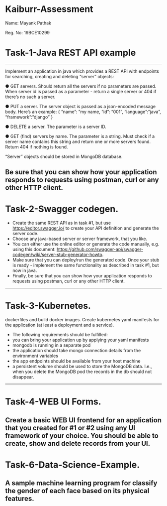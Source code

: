 # Kaiburr-Assessment
Name: Mayank Pathak

Reg. No: 19BCE10299
# Task-1-Java REST API example
---
Implement an application in java which provides a REST API with endpoints for searching,
creating and deleting “server” objects:

● GET servers. Should return all the servers if no parameters are passed. When server id
is passed as a parameter - return a single server or 404 if there’s no such a server.

● PUT a server. The server object is passed as a json-encoded message body. Here’s an
example:
{
“name”: ”my name,
“id”: “001”,
“language”:”java”,
“framework”:”django”
}

● DELETE a server. The parameter is a server ID.

● GET (find) servers by name. The parameter is a string. Must check if a server name
contains this string and return one or more servers found. Return 404 if nothing is found.

“Server” objects should be stored in MongoDB database.

Be sure that you can show how your application responds to requests using postman, curl or
any other HTTP client.
---
# Task-2-Swagger codegen.
- Create the same REST API as in task #1, but use https://editor.swagger.io/ to create your API
definition and generate the server code. 
- Choose any java-based server or server framework,
that you like.
- You can either use the online editor or generate the code manually, e.g. using this
document: https://github.com/swagger-api/swagger-codegen/wiki/server-stub-generator-howto.
- Make sure that you can deploy/run the generated code. Once your stub is ready - implement the
same functionality as described in task #1, but now in java.
- Finally, be sure that you can show how your application responds to requests using postman,
curl or any other HTTP client.

---
# Task-3-Kubernetes.
dockerfiles and build docker images. Create kubernetes yaml manifests for the application (at least a deployment and a service). 
- The following requirements should be fulfilled:
- you can bring your application up by applying your yaml manifests
- mongodb is running in a separate pod
- the application should take mongo connection details from the environment variables
- the app endpoints should be available from your host machine
- a persistent volume should be used to store the MongoDB data. I.e., when you delete
the MongoDB pod the records in the db should not disappear.
---
# Task-4-WEB UI Forms.
Create a basic WEB UI frontend for an application that you created for #1 or #2 using any UI
framework of your choice. You should be able to create, show and delete records from your UI.
---
# Task-6-Data-Science-Example.
A sample machine learning program for classify the gender of each face based on its physical features.
---
